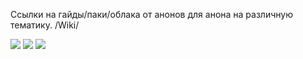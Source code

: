Ссылки на гайды/паки/облака от анонов для анона на различную тематику. /Wiki/

 ![](https://i.ibb.co/fSTMtBj/lol1550244237.jpg)  ![](https://beztabu.net/uploads/770x433_DIR/media_news/2019/02/5c62ab501c878819733250.jpg) ![](https://ic.pics.livejournal.com/avmalgin/6046593/3497601/3497601_original.png)


